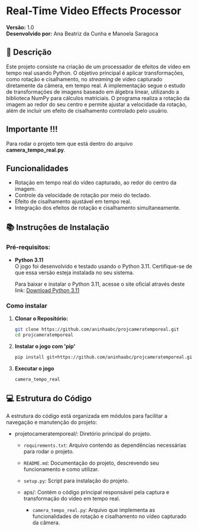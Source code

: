 # Real-Time Video Effects Processor

**Versão:** 1.0  
**Desenvolvido por:** Ana Beatriz da Cunha e Manoela Saragoca

## 📝 Descrição

Este projeto consiste na criação de um processador de efeitos de vídeo em tempo real usando Python. O objetivo principal é aplicar transformações, como rotação e cisalhamento, no *streaming* de vídeo capturado diretamente da câmera, em tempo real. A implementação segue o estudo de transformações de imagens baseado em álgebra linear, utilizando a biblioteca NumPy para cálculos matriciais. O programa realiza a rotação da imagem ao redor do seu centro e permite ajustar a velocidade da rotação, além de incluir um efeito de cisalhamento controlado pelo usuário.

## Importante !!!

Para rodar o projeto tem que está dentro do arquivo **camera_tempo_real.py**.


## Funcionalidades

- Rotação em tempo real do vídeo capturado, ao redor do centro da imagem.
- Controle da velocidade de rotação por meio do teclado.
- Efeito de cisalhamento ajustável em tempo real.
- Integração dos efeitos de rotação e cisalhamento simultaneamente.

## 📚 Instruções de Instalação

### Pré-requisitos:

- **Python 3.11**  
  O jogo foi desenvolvido e testado usando o Python 3.11. Certifique-se de que essa versão esteja instalada no seu sistema.

  Para baixar e instalar o Python 3.11, acesse o site oficial através deste link: [Download Python 3.11](https://www.python.org/downloads/release/python-3110/)

### Como instalar

1. **Clonar o Repositório:**

   ```bash
   git clone https://github.com/aninhaabc/projcameratemporeal.git
   cd projcameratemporeal

2. **Instalar o jogo com 'pip'**
    ```bash
    pip install git+https://github.com/aninhaabc/projcameratemporeal.git

3. **Executar o jogo**
    ```bash
    camera_tempo_real 


## 💻 Estrutura do Código
A estrutura do código está organizada em módulos para facilitar a navegação e manutenção do projeto:

- projetocameratemporeal/: Diretório principal do projeto.

    - `requirements.txt`: Arquivo contendo as dependências necessárias para rodar o projeto.
    
    - `README.md`: Documentação do projeto, descrevendo seu funcionamento e como utilizar.

    - `setup.py`: Script para instalação do projeto.

    - aps/: Contém o código principal responsável pela captura e transformação do vídeo em tempo real.

        - `camera_tempo_real.py`: Arquivo que implementa as funcionalidades de rotação e cisalhamento no vídeo capturado da câmera.


